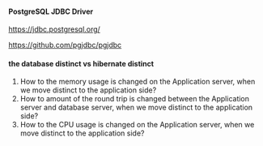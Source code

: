 #### PostgreSQL JDBC Driver

https://jdbc.postgresql.org/

https://github.com/pgjdbc/pgjdbc

#### the database distinct vs hibernate distinct

1. How to the memory usage is changed on the Application server, when we move distinct to the application side?
2. How to amount of the round trip is changed between the Application server and database server, when we move distinct to the application side?
3. How to the CPU usage is changed on the Application server, when we move distinct to the application side?